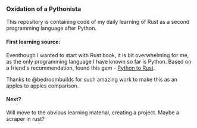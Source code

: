 ### Oxidation of a Pythonista

This repository is containing code of my daily learning of Rust as a second programming language after Python. 

#### First learning source:

Eventhough I wanted to start with Rust book, it is bit overwhelming for me, as the only programming language I have known so far is Python. Based on a friend's recommendation, found this gem - [Python to Rust](https://www.youtube.com/playlist?list=PLEIv4NBmh-GsWGE9mY3sF9c5lgh5Z_jLr). 

Thanks to @bedroombuilds for such amazing work to make this as an apples to apples comparison. 

#### Next?
Will move to the obvious learning material, creating a project. Maybe a scraper in rust? 